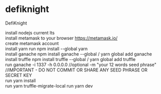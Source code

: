 # defiknight

DefiKnight

install nodejs current lts  
install metamask to your browser https://metamask.io/  
create metamask account  
install yarn run npm install --global yarn  
install ganache npm install ganache --global / yarn global add ganache  
install truffle npm install truffle --global / yarn global add truffle  
run ganache -i 1337 -h 0.0.0.0 //optional -m "your 12 words seed phrase" //IMPORTANT - DO NOT COMMIT OR SHARE ANY SEED PHRASE OR SECRET KEY  
run yarn install  
run yarn truffle-migrate-local
run yarn dev
